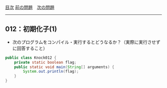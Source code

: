 [目次](../toc.md)
[前の問題](../011/README.md)　[次の問題](../013/README.md)


***
## 012：初期化子(1)

* 次のプログラムをコンパイル・実行するとどうなるか？（実際に実行させずに回答すること）

```java
public class Knock012 {
    private static boolean flag;
    public static void main(String[] arguments) {
        System.out.println(flag);
    }
}
```

